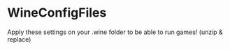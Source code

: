 # WineConfigFiles
Apply these settings on your .wine folder to be able to run games! (unzip & replace)
